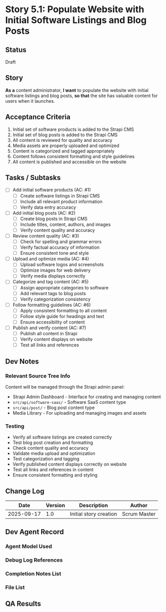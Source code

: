 # Story 5.1: Populate Website with Initial Software Listings and Blog Posts

## Status

Draft

## Story

**As a** content administrator,
**I want** to populate the website with initial software listings and blog posts,
**so that** the site has valuable content for users when it launches.

## Acceptance Criteria

1. Initial set of software products is added to the Strapi CMS
2. Initial set of blog posts is added to the Strapi CMS
3. All content is reviewed for quality and accuracy
4. Media assets are properly uploaded and optimized
5. Content is categorized and tagged appropriately
6. Content follows consistent formatting and style guidelines
7. All content is published and accessible on the website

## Tasks / Subtasks

- [ ] Add initial software products (AC: #1)
  - [ ] Create software listings in Strapi CMS
  - [ ] Include all relevant product information
  - [ ] Verify data entry accuracy
- [ ] Add initial blog posts (AC: #2)
  - [ ] Create blog posts in Strapi CMS
  - [ ] Include titles, content, authors, and images
  - [ ] Verify content quality and accuracy
- [ ] Review content quality (AC: #3)
  - [ ] Check for spelling and grammar errors
  - [ ] Verify factual accuracy of information
  - [ ] Ensure consistent tone and style
- [ ] Upload and optimize media (AC: #4)
  - [ ] Upload software logos and screenshots
  - [ ] Optimize images for web delivery
  - [ ] Verify media displays correctly
- [ ] Categorize and tag content (AC: #5)
  - [ ] Assign appropriate categories to software
  - [ ] Add relevant tags to blog posts
  - [ ] Verify categorization consistency
- [ ] Follow formatting guidelines (AC: #6)
  - [ ] Apply consistent formatting to all content
  - [ ] Follow style guide for headings and text
  - [ ] Ensure accessibility of content
- [ ] Publish and verify content (AC: #7)
  - [ ] Publish all content in Strapi
  - [ ] Verify content displays on website
  - [ ] Test all links and references

## Dev Notes

### Relevant Source Tree Info
Content will be managed through the Strapi admin panel:
- Strapi Admin Dashboard - Interface for creating and managing content
- `src/api/software-saas/` - Software SaaS content type
- `src/api/post/` - Blog post content type
- Media Library - For uploading and managing images and assets

### Testing
- Verify all software listings are created correctly
- Test blog post creation and formatting
- Check content quality and accuracy
- Validate media upload and optimization
- Test categorization and tagging
- Verify published content displays correctly on website
- Test all links and references in content
- Ensure consistent formatting and styling

## Change Log

| Date | Version | Description | Author |
| ---- | ------- | ----------- | ------ |
| 2025-09-17 | 1.0 | Initial story creation | Scrum Master |

## Dev Agent Record

### Agent Model Used

### Debug Log References

### Completion Notes List

### File List

## QA Results